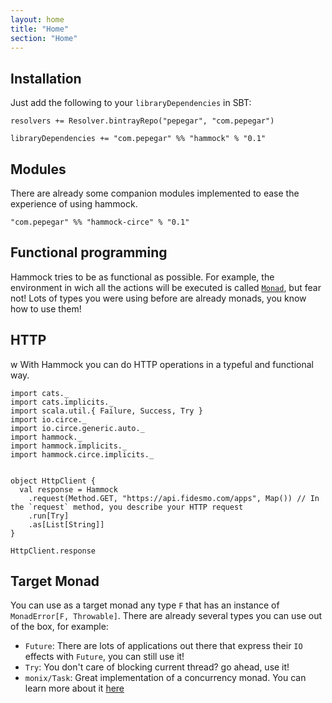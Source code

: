 ```yaml
---
layout: home
title: "Home"
section: "Home"
---
```



## Installation

Just add the following to your `libraryDependencies` in SBT:

```
resolvers += Resolver.bintrayRepo("pepegar", "com.pepegar")

libraryDependencies += "com.pepegar" %% "hammock" % "0.1"
```

## Modules

There are already some companion modules implemented to ease the
experience of using hammock.

```
"com.pepegar" %% "hammock-circe" % "0.1"
```

## Functional programming

Hammock tries to be as functional as possible.  For example, the
environment in wich all the actions will be executed is
called [`Monad`](http://typelevel.org/cats/typeclasses/monad.html),
but fear not! Lots of types you were using before are already monads,
you know how to use them!


## HTTP
w
With Hammock you can do HTTP operations in a typeful and functional way.

```tut:silent
import cats._
import cats.implicits._
import scala.util.{ Failure, Success, Try }
import io.circe._
import io.circe.generic.auto._
import hammock._
import hammock.implicits._
import hammock.circe.implicits._


object HttpClient {
  val response = Hammock
    .request(Method.GET, "https://api.fidesmo.com/apps", Map()) // In the `request` method, you describe your HTTP request
    .run[Try]
    .as[List[String]]
}
```

```tut
HttpClient.response
```

## Target Monad

You can use as a target monad any type `F` that has an instance of
`MonadError[F, Throwable]`.  There are already several types you can
use out of the box, for example:

* `Future`: There are lots of applications out there that express
  their `IO` effects with `Future`, you can still use it!
* `Try`: You don't care of blocking current thread? go ahead, use it!
* `monix/Task`: Great implementation of a concurrency monad.  You can
  learn more about it [here](https://monix.io/)
